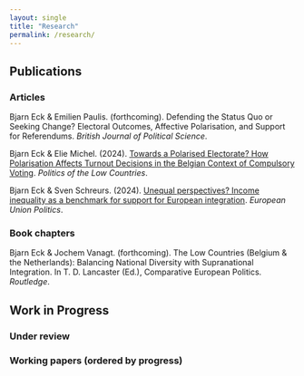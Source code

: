 ```yaml
---
layout: single
title: "Research"
permalink: /research/
---
```


## Publications
### Articles

Bjarn Eck & Emilien Paulis. (forthcoming). Defending the Status Quo or Seeking Change? Electoral Outcomes, Affective Polarisation, and Support for Referendums. _British Journal of Political Science_.

Bjarn Eck & Elie Michel. (2024). [Towards a Polarised Electorate? How Polarisation Affects Turnout Decisions in the Belgian Context of Compulsory Voting](https://doi.org/10.5553/PLC/.000079). _Politics of the Low Countries_.  


Bjarn Eck & Sven Schreurs. (2024). [Unequal perspectives? Income inequality as a benchmark for support for European integration](https://doi.org/10.1177/14651165231226054). _European Union Politics_.  



### Book chapters 
Bjarn Eck & Jochem Vanagt. (forthcoming). The Low Countries (Belgium & the Netherlands): Balancing National Diversity with Supranational Integration. In T. D. Lancaster (Ed.), Comparative European Politics. _Routledge_.


## Work in Progress
### Under review 


### Working papers (ordered by progress)
